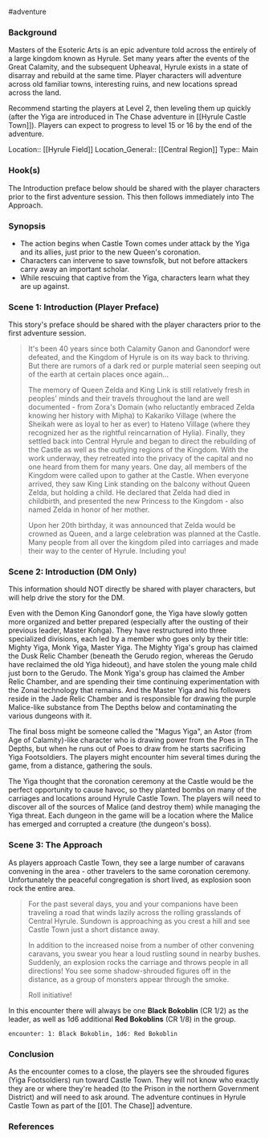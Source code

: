  #adventure 

### Background

Masters of the Esoteric Arts is an epic adventure told across the entirely of a large kingdom known as Hyrule. Set many years after the events of the Great Calamity, and the subsequent Upheaval, Hyrule exists in a state of disarray and rebuild at the same time. Player characters will adventure across old familiar towns, interesting ruins, and new locations spread across the land.

Recommend starting the players at Level 2, then leveling them up quickly (after the Yiga are introduced in The Chase adventure in [[Hyrule Castle Town]]). Players can expect to progress to level 15 or 16 by the end of the adventure.

Location:: [[Hyrule Field]]
Location_General:: [[Central Region]]
Type:: Main

### Hook(s)

The Introduction preface below should be shared with the player characters prior to the first adventure session. This then follows immediately into The Approach.

### Synopsis

- The action begins when Castle Town comes under attack by the Yiga and its allies, just prior to the new Queen's coronation.
- Characters can intervene to save townsfolk, but not before attackers carry away an important scholar.
- While rescuing that captive from the Yiga, characters learn what they are up against.

### Scene 1: Introduction (Player Preface)

This story's preface should be shared with the player characters prior to the first adventure session.

>It's been 40 years since both Calamity Ganon and Ganondorf were defeated, and the Kingdom of Hyrule is on its way back to thriving. But there are rumors of a dark red or purple material seen seeping out of the earth at certain places once again…
>
>The memory of Queen Zelda and King Link is still relatively fresh in peoples' minds and their travels throughout the land are well documented - from Zora's Domain (who reluctantly embraced Zelda knowing her history with Mipha) to Kakariko Village (where the Sheikah were as loyal to her as ever) to Hateno Village (where they recognized her as the rightful reincarnation of Hylia). Finally, they settled back into Central Hyrule and began to direct the rebuilding of the Castle as well as the outlying regions of the Kingdom. With the work underway, they retreated into the privacy of the capital and no one heard from them for many years. One day, all members of the Kingdom were called upon to gather at the Castle. When everyone arrived, they saw King Link standing on the balcony without Queen Zelda, but holding a child. He declared that Zelda had died in childbirth, and presented the new Princess to the Kingdom - also named Zelda in honor of her mother.
>
>Upon her 20th birthday, it was announced that Zelda would be crowned as Queen, and a large celebration was planned at the Castle. Many people from all over the kingdom piled into carriages and made their way to the center of Hyrule. Including you!

### Scene 2: Introduction (DM Only)

This information should NOT directly be shared with player characters, but will help drive the story for the DM.

Even with the Demon King Ganondorf gone, the Yiga have slowly gotten more organized and better prepared (especially after the ousting of their previous leader, Master Kohga). They have restructured into three specialized divisions, each led by a member who goes only by their title: Mighty Yiga, Monk Yiga, Master Yiga. The Mighty Yiga's group has claimed the Dusk Relic Chamber (beneath the Gerudo region, whereas the Gerudo have reclaimed the old Yiga hideout), and have stolen the young male child just born to the Gerudo. The Monk Yiga's group has claimed the Amber Relic Chamber, and are spending their time continuing experimentation with the Zonai technology that remains. And the Master Yiga and his followers reside in the Jade Relic Chamber and is responsible for drawing the purple Malice-like substance from The Depths below and contaminating the various dungeons with it.

The final boss might be someone called the "Magus Yiga", an Astor (from Age of Calamity)-like character who is drawing power from the Poes in The Depths, but when he runs out of Poes to draw from he starts sacrificing Yiga Footsoldiers. The players might encounter him several times during the game, from a distance, gathering the souls.

The Yiga thought that the coronation ceremony at the Castle would be the perfect opportunity to cause havoc, so they planted bombs on many of the carriages and locations around Hyrule Castle Town. The players will need to discover all of the sources of Malice (and destroy them) while managing the Yiga threat. Each dungeon in the game will be a location where the Malice has emerged and corrupted a creature (the dungeon's boss).

### Scene 3: The Approach

As players approach Castle Town, they see a large number of caravans convening in the area - other travelers to the same coronation ceremony. Unfortunately the peaceful congregation is short lived, as explosion soon rock the entire area.

>For the past several days, you and your companions have been traveling a road that winds lazily across the rolling grasslands of Central Hyrule. Sundown is approaching as you crest a hill and see Castle Town just a short distance away.
>
>In addition to the increased noise from a number of other convening caravans, you swear you hear a loud rustling sound in nearby bushes. Suddenly, an explosion rocks the carriage and throws people in all directions! You see some shadow-shrouded figures off in the distance, as a group of monsters appear through the smoke.
>
>Roll initiative!

In this encounter there will always be one **Black Bokoblin** (CR 1/2) as the leader, as well as 1d6 additional **Red Bokoblins** (CR 1/8) in the group.

`encounter: 1: Black Bokoblin, 1d6: Red Bokoblin`

### Conclusion

As the encounter comes to a close, the players see the shrouded figures (Yiga Footsoldiers) run toward Castle Town. They will not know who exactly they are or where they're headed (to the Prison in the northern Government District) and will need to ask around. The adventure continues in Hyrule Castle Town as part of the [[01. The Chase]] adventure.

### References
